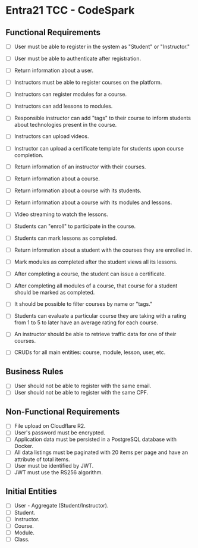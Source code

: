 # Entra21 TCC - CodeSpark

## Functional Requirements

- [ ] User must be able to register in the system as "Student" or "Instructor."
- [ ] User must be able to authenticate after registration.
- [ ] Return information about a user.

- [ ] Instructors must be able to register courses on the platform.
- [ ] Instructors can register modules for a course.
- [ ] Instructors can add lessons to modules.
- [ ] Responsible instructor can add "tags" to their course to inform students about technologies present in the course.
- [ ] Instructors can upload videos.
- [ ] Instructor can upload a certificate template for students upon course completion.
- [ ] Return information of an instructor with their courses.

- [ ] Return information about a course.
- [ ] Return information about a course with its students.
- [ ] Return information about a course with its modules and lessons.
- [ ] Video streaming to watch the lessons.

- [ ] Students can "enroll" to participate in the course.
- [ ] Students can mark lessons as completed.
- [ ] Return information about a student with the courses they are enrolled in.
- [ ] Mark modules as completed after the student views all its lessons.
- [ ] After completing a course, the student can issue a certificate.

- [ ] After completing all modules of a course, that course for a student should be marked as completed.
- [ ] It should be possible to filter courses by name or "tags."
- [ ] Students can evaluate a particular course they are taking with a rating from 1 to 5 to later have an average rating for each course.

- [ ] An instructor should be able to retrieve traffic data for one of their courses.

- [ ] CRUDs for all main entities: course, module, lesson, user, etc.

## Business Rules

- [ ] User should not be able to register with the same email.
- [ ] User should not be able to register with the same CPF.

## Non-Functional Requirements

- [ ] File upload on Cloudflare R2.
- [ ] User's password must be encrypted.
- [ ] Application data must be persisted in a PostgreSQL database with Docker.
- [ ] All data listings must be paginated with 20 items per page and have an attribute of total items.
- [ ] User must be identified by JWT.
- [ ] JWT must use the RS256 algorithm.

## Initial Entities

- [ ] User - Aggregate (Student/Instructor).
- [ ] Student.
- [ ] Instructor.
- [ ] Course.
- [ ] Module.
- [ ] Class.